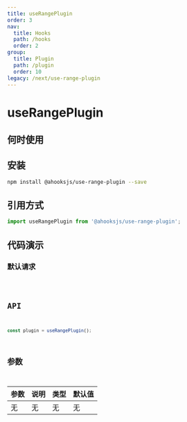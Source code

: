 ```yaml
---
title: useRangePlugin
order: 3
nav:
  title: Hooks
  path: /hooks
  order: 2
group:
  title: Plugin
  path: /plugin
  order: 10
legacy: /next/use-range-plugin
---
```


# useRangePlugin

## 何时使用

## 安装

```sh
npm install @ahooksjs/use-range-plugin --save
```

## 引用方式

```js
import useRangePlugin from '@ahooksjs/use-range-plugin';
```

## 代码演示

### 默认请求

<code src="./demo/default.tsx" />

## API

```js
const plugin = useRangePlugin();
```

## 参数

| 参数 | 说明 | 类型 | 默认值 |
| ---- | ---- | ---- | ------ |
| 无   | 无   | 无   | 无     |

